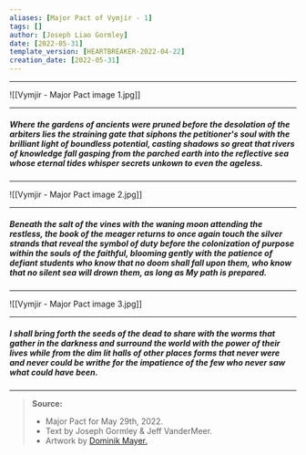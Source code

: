 ```yaml
---
aliases: [Major Pact of Vymjir - 1]
tags: []
author: [Joseph Liao Gormley]
date: [2022-05-31]
template_version: [HEARTBREAKER-2022-04-22]
creation_date: [2022-05-31]
---
```

___
![[Vymjir - Major Pact image 1.jpg]]
___
##### *Where the gardens of ancients were pruned before the desolation of the arbiters lies the straining gate that siphons the petitioner's soul with the brilliant light of boundless potential, casting shadows so great that rivers of knowledge fall gasping from the parched earth into the reflective sea whose eternal tides whisper secrets unkown to even the ageless.*
___
![[Vymjir - Major Pact image 2.jpg]]
___
##### *Beneath the salt of the vines with the waning moon attending the restless, the book of the meager returns to once again touch the silver strands that reveal the symbol of duty before the colonization of purpose within the souls of the faithful, blooming gently with the patience of defiant students who know that no doom shall fall upon them, who know that no silent sea will drown them, as long as My path is prepared.*
___
![[Vymjir - Major Pact image 3.jpg]]
___
##### *I shall bring forth the seeds of the dead to share with the worms that gather in the darkness and surround the world with the power of their lives while from the dim lit halls of other places forms that never were and never could be writhe for the impatience of the few who never saw what could have been.*
___
>**Source:**
> - Major Pact for May 29th, 2022.
> - Text by Joseph Gormley & Jeff VanderMeer.
> - Artwork by [Dominik Mayer.](https://www.artstation.com/dtmayer)

